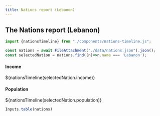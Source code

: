 ```yaml
---
title: Nations report (Lebanon)
---
```


## The Nations report (Lebanon)

```js
import {nationsTimeline} from "./components/nations-timeline.js";
```

```js
const nations = await FileAttachment("./data/nations.json").json();
const selectedNation = nations.find((n)=>n.name === 'Lebanon');
```
<div class="grid grid-cols-2">
  <div class="card">
    <h4>Income</h4>
    ${nationsTimeline(selectedNation.income)}
  </div>
  <div class="card">
    <h4>Population</h4>
    ${nationsTimeline(selectedNation.population)}
  </div>
</div>

```js
Inputs.table(nations)
```
